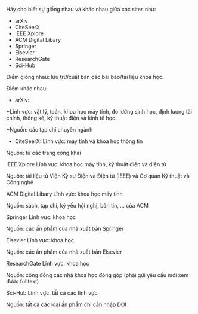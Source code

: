 Hãy cho biết sự giống nhau và khác nhau giữa các sites như:
- arXiv
- CiteSeerX
- IEEE Xplore
- ACM Digital Libary
- Springer
- Elsevier
- ResearchGate
- Sci-Hub


Điểm giống nhau: lưu trữ/xuất bản các bài báo/tài liệu khoa học.


Điểm khác nhau:

- arXiv:

 +Lĩnh vực: vật lý, toán, khoa học máy tính, đo lường sinh học, định lượng tài chính, thống kê, kỹ thuật điện và kinh tế học.

+Nguồn: các tạp chí chuyên ngành

- CiteSeerX:
Lĩnh vực: máy tính và khoa học thông tin

Nguồn: từ các trang công khai

IEEE Xplore
Lĩnh vực: khoa học máy tính, kỹ thuật điện và điện tử

Nguồn: tài liệu từ Viện Kỹ sư Điện và Điện tử (IEEE) và Cơ quan Kỹ thuật và Công nghệ

ACM Digital Libary
Lĩnh vực: khoa học máy tính

Nguồn: sách, tạp chí, kỷ yếu hội nghị, bản tin, ... của ACM

Springer
Lĩnh vực: khoa học 

Nguồn:  các ấn phẩm của nhà xuất bản Springer

Elsevier
Lĩnh vực: khoa học

Nguồn: các ấn phẩm của nhà xuất bản Elsevier

ResearchGate
Lĩnh vực: khoa học

Nguồn: cộng đồng các nhà khoa học đóng góp (phải gửi yêu cầu mới xem được fulltext)

Sci-Hub
Lĩnh vực: tất cả các lĩnh vực

Nguồn: tất cả các loại ấn phẩm chỉ cần nhập DOI
